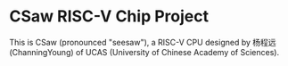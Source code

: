 # CSaw RISC-V Chip Project
This is CSaw (pronounced "seesaw"), a RISC-V CPU designed by 杨程远 (ChanningYoung) of UCAS (University of Chinese Academy of Sciences).

